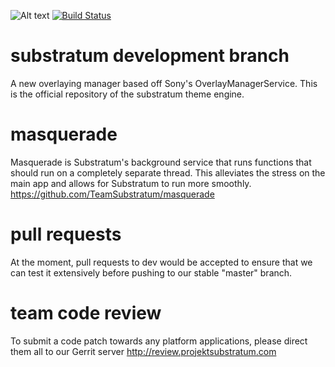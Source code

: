 ![Alt text](http://i.imgur.com/i3mO2Ao.png) [![Build Status](https://travis-ci.org/nicholaschum/substratum.svg?branch=dev)](https://travis-ci.org/nicholaschum/substratum)

# substratum development branch
A new overlaying manager based off Sony's OverlayManagerService. This is the official repository of the substratum theme engine.

# masquerade
Masquerade is Substratum's background service that runs functions that should run on a completely separate thread. This alleviates the stress on the main app and allows for Substratum to run more smoothly.
https://github.com/TeamSubstratum/masquerade

# pull requests
At the moment, pull requests to dev would be accepted to ensure that we can test it extensively before pushing to our stable "master" branch.

# team code review
To submit a code patch towards any platform applications, please direct them all to our Gerrit server
http://review.projektsubstratum.com

